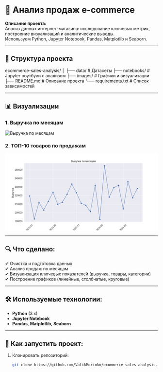 # 🛒 Анализ продаж e-commerce

**Описание проекта:**  
Анализ данных интернет-магазина: исследование ключевых метрик, построение визуализаций и аналитические выводы.  
Используем Python, Jupyter Notebook, Pandas, Matplotlib и Seaborn.

---

## 📂 Структура проекта
ecommerce-sales-analysis/
│
├── data/ # Датасеты
├── notebooks/ # Jupyter ноутбуки с анализом
├── images/ # Графики и визуализации
├── README.md # Описание проекта
└── requirements.txt # Список зависимостей

---

## 📊 Визуализации
### 1. Выручка по месяцам
![Выручка по месяцам](images/revenue_by_month.png)

### 2. ТОП-10 товаров по продажам
![ТОП товары](images/top_products.png)

---

## 🔍 Что сделано:
✔ Очистка и подготовка данных  
✔ Анализ продаж по месяцам  
✔ Визуализация ключевых показателей (выручка, товары, категории)  
✔ Построение графиков (линейные, столбчатые, круговые)  

---

## 🛠 Используемые технологии:
- **Python** (3.x)
- **Jupyter Notebook**
- **Pandas**, **Matplotlib**, **Seaborn**

---

## 🚀 Как запустить проект:
1. Клонировать репозиторий:
   ```bash
   git clone https://github.com/ValikMorinko/ecommerce-sales-analysis.git




